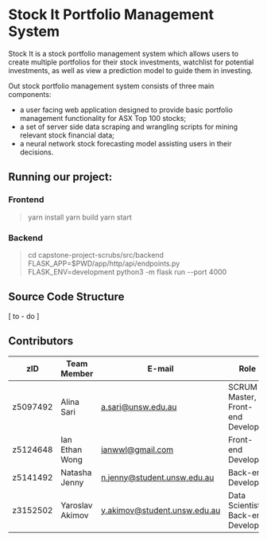 # Stock It Portfolio Management System
Stock It is a stock portfolio management system which allows users to create multiple portfolios for their stock investments, watchlist for potential investments, as well as view a prediction model to guide them in investing.

Out stock portfolio management system consists of three main components:
* a user facing web application designed to provide basic portfolio management functionality for ASX Top 100 stocks;
* a set of server side data scraping and wrangling scripts for mining relevant stock financial data;
* a neural network stock forecasting model assisting users in their  decisions.


## Running our project:

### Frontend
> yarn install
> yarn build
> yarn start

### Backend
> cd capstone-project-scrubs/src/backend
> FLASK_APP=$PWD/app/http/api/endpoints.py FLASK_ENV=development python3 -m flask run --port 4000


## Source Code Structure
[ to - do ]


## Contributors
zID | Team Member | E-mail | Role
------------ | ------------ | ------------ | -------------
z5097492 | Alina Sari | a.sari@unsw.edu.au | SCRUM Master, Front-end Developer
z5124648 | Ian Ethan Wong | ianwwl@gmail.com | Front-end Developer
z5141492 | Natasha Jenny | n.jenny@student.unsw.edu.au | Back-end Developer
z3152502 | Yaroslav Akimov | y.akimov@student.unsw.edu.au | Data Scientist, Back-end Developer



